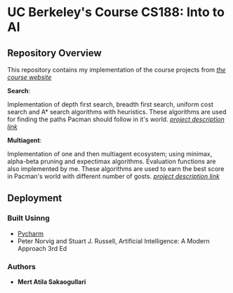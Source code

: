 # UC Berkeley's Course CS188: Into to AI

## Repository Overview
This repository contains my implementation of the course projects from [_the course website_](http://ai.berkeley.edu/project_overview.html)

**Search**:

Implementation of depth first search, breadth first search, uniform cost search and A* search algorithms with heuristics. These algorithms are used for finding the paths Pacman should follow in it's world. [_project description link_](http://ai.berkeley.edu/search.html)

**Multiagent**:

Implementation of one and then multiagent ecosystem; using minimax, alpha-beta pruning and expectimax algorithms. Evaluation functions are also implemented by me. These algorithms are used to earn the best score in Pacman's world with different number of gosts. [_project description link_](http://ai.berkeley.edu/multiagent.html)

## Deployment

### Built Usinng

* [Pycharm](http://jetbrains.com/pycharm)
* Peter Norvig and Stuart J. Russell, Artificial Intelligence: A Modern Approach 3rd Ed

### Authors

* **Mert Atila Sakaogullari** 

